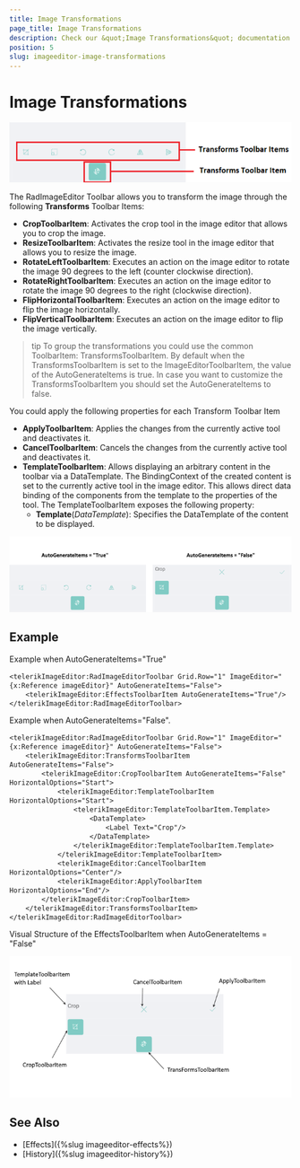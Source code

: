```yaml
---
title: Image Transformations
page_title: Image Transformations
description: Check our &quot;Image Transformations&quot; documentation article for Telerik ImageEditor for Xamarin control.
position: 5
slug: imageeditor-image-transformations
---
```


# Image Transformations

![ImageEditor Transforms Toolbar](images/imageeditor-transforms-toolbar-items.png "ImageEditor Transforms Toolbar")

The RadImageEditor Toolbar allows you to transform the image through the following **Transforms** Toolbar Items:

* **CropToolbarItem**: Activates the crop tool in the image editor that allows you to crop the image.
* **ResizeToolbarItem**: Activates the resize tool in the image editor that allows you to resize the image.
* **RotateLeftToolbarItem**: Executes an action on the image editor to rotate the image 90 degrees to the left (counter clockwise direction).
* **RotateRightToolbarItem**: Executes an action on the image editor to rotate the image 90 degrees to the right (clockwise direction).
* **FlipHorizontalToolbarItem**: Executes an action on the image editor to flip the image horizontally.
* **FlipVerticalToolbarItem**: Executes an action on the image editor to flip the image vertically.

>tip To group the transformations you could use the common ToolbarItem: TransformsToolbarItem. By default when the TransformsToolbarItem is set to the ImageEditorToolbarItem, the value of the AutoGenerateItems is true. In case you want to customize the TransformsToolbarItem you should set the AutoGenerateItems to false. 

You could apply the following properties for each Transform Toolbar Item

* **ApplyToolbarItem**: Applies the changes from the currently active tool and deactivates it.
* **CancelToolbarItem**: Cancels the changes from the currently active tool and deactivates it.
* **TemplateToolbarItem**: Allows displaying an arbitrary content in the toolbar via a DataTemplate. The BindingContext of the created content is set to the currently active tool in the image editor. This allows direct data binding of the components from the template to the properties of the tool. The TemplateToolbarItem exposes the following property:
	* **Template**(*DataTemplate*): Specifies the DataTemplate of the content to be displayed.

![ImageEditor Transforms Toolbar](images/imageeditor-transforms-autogenerateitems.png "ImageEditor Transforms Toolbar")

## Example

Example when AutoGenerateItems="True"

```XAML
<telerikImageEditor:RadImageEditorToolbar Grid.Row="1" ImageEditor="{x:Reference imageEditor}" AutoGenerateItems="False">
    <telerikImageEditor:EffectsToolbarItem AutoGenerateItems="True"/>
</telerikImageEditor:RadImageEditorToolbar>
```

Example when AutoGenerateItems="False". 

```XAML
<telerikImageEditor:RadImageEditorToolbar Grid.Row="1" ImageEditor="{x:Reference imageEditor}" AutoGenerateItems="False">
    <telerikImageEditor:TransformsToolbarItem AutoGenerateItems="False">
        <telerikImageEditor:CropToolbarItem AutoGenerateItems="False" HorizontalOptions="Start">
            <telerikImageEditor:TemplateToolbarItem HorizontalOptions="Start">
                <telerikImageEditor:TemplateToolbarItem.Template>
                    <DataTemplate>
                        <Label Text="Crop"/>
                    </DataTemplate>
                </telerikImageEditor:TemplateToolbarItem.Template>
            </telerikImageEditor:TemplateToolbarItem>
            <telerikImageEditor:CancelToolbarItem HorizontalOptions="Center"/>
            <telerikImageEditor:ApplyToolbarItem HorizontalOptions="End"/>
        </telerikImageEditor:CropToolbarItem>
    </telerikImageEditor:TransformsToolbarItem>
</telerikImageEditor:RadImageEditorToolbar>
```

Visual Structure of the EffectsToolbarItem when AutoGenerateItems = "False" 

![ImageEditor Transforms Toolbar AutoGenerate False](images/imageeditor-transforms-autogenerateitems-false.png "ImageEditor Transforms Toolbar")

## See Also

- [Effects]({%slug imageeditor-effects%})
- [History]({%slug imageeditor-history%})

